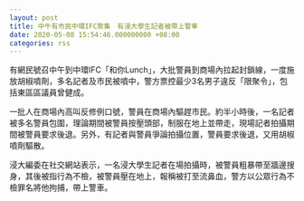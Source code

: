 ```yaml
---
layout: post
title: 中午有市民中環IFC聚集　有浸大學生記者被帶上警車
date: 2020-05-08 15:54:46.000000000 +08:00
categories: rss
---
```


有網民號召中午到中環IFC「和你Lunch」，大批警員到商場內拉起封鎖線，一度施放胡椒噴劑，多名記者及市民被噴中，警方票控最少3名男子違反「限聚令」，包括東區區議員曾健成。

一批人在商場內高叫反修例口號，警員在商場內驅趕市民。約半小時後，一名記者被多名警員包圍，理論期間被警員按壓頭部，制服在地上並帶走，現場記者拍攝期間被警員要求後退。另外，有記者與警員爭論拍攝位置，警員要求後退，又用胡椒噴劑驅散。

浸大編委在社交網站表示，一名浸大學生記者在場拍攝時，被警員粗暴帶至牆邊搜身，其後被指行為不檢，被警員壓在地上，報稱被打至流鼻血，警方以公眾行為不檢罪名將他拘捕，帶上警車。
